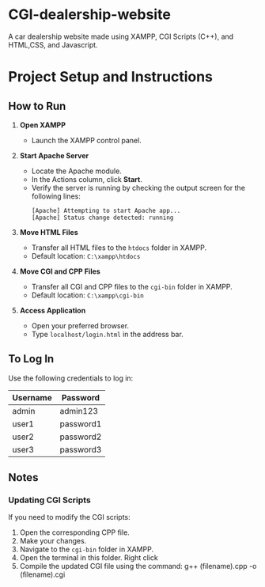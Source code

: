 # CGI-dealership-website
A car dealership website made using XAMPP, CGI Scripts (C++), and HTML,CSS, and Javascript.

# Project Setup and Instructions

## How to Run

1. **Open XAMPP**
   - Launch the XAMPP control panel.

2. **Start Apache Server**
   - Locate the Apache module.
   - In the Actions column, click **Start**.
   - Verify the server is running by checking the output screen for the following lines:
     ```
     [Apache] Attempting to start Apache app...
     [Apache] Status change detected: running
     ```

3. **Move HTML Files**
   - Transfer all HTML files to the `htdocs` folder in XAMPP.
   - Default location: `C:\xampp\htdocs`

4. **Move CGI and CPP Files**
   - Transfer all CGI and CPP files to the `cgi-bin` folder in XAMPP.
   - Default location: `C:\xampp\cgi-bin`

5. **Access Application**
   - Open your preferred browser.
   - Type `localhost/login.html` in the address bar.

## To Log In

Use the following credentials to log in:

| Username | Password    |
|----------|-------------|
| admin    | admin123    |
| user1    | password1   |
| user2    | password2   |
| user3    | password3   |

## Notes

### Updating CGI Scripts
If you need to modify the CGI scripts:
1. Open the corresponding CPP file.
2. Make your changes.
3. Navigate to the `cgi-bin` folder in XAMPP.
4. Open the terminal in this folder. Right click 
5. Compile the updated CGI file using the command: g++ (filename).cpp -o (filename).cgi
